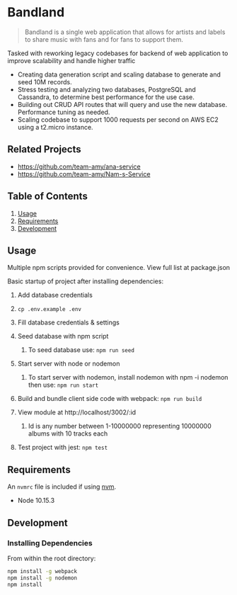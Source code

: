 # Bandland

> Bandland is a single web application that allows for artists and labels to share music with fans and for fans to support them.

Tasked with reworking legacy codebases for backend of web application to improve scalability and handle higher traffic

  - Creating data generation script and scaling database to generate and seed 10M records.
  - Stress testing and analyzing two databases, PostgreSQL and Cassandra, to determine best performance for the use case.
  - Building out CRUD API routes that will query and use the new database. Performance tuning as needed.
  - Scaling codebase to support 1000 requests per second on AWS EC2 using a t2.micro instance.


## Related Projects

  - https://github.com/team-amy/ana-service
  - https://github.com/team-amy/Nam-s-Service

## Table of Contents

1. [Usage](#Usage)
1. [Requirements](#requirements)
1. [Development](#development)

## Usage

Multiple npm scripts provided for convenience. View full list at package.json

Basic startup of project after installing dependencies:

1. Add database credentials
  1. `cp .env.example .env`
  1. Fill database credentials & settings

1. Seed database with npm script
   1. To seed database use: `npm run seed`

1. Start server with node or nodemon
   1. To start server with nodemon, install nodemon with npm -i nodemon then use: `npm run start`

1. Build and bundle client side code with webpack:
`npm run build`

1. View module at http://localhost/3002/:id
   1. Id is any number between 1-10000000 representing 10000000 albums with 10 tracks each

1. Test project with jest:
`npm test`

## Requirements

An `nvmrc` file is included if using [nvm](https://github.com/creationix/nvm).

- Node 10.15.3

## Development

### Installing Dependencies

From within the root directory:

```sh
npm install -g webpack
npm install -g nodemon
npm install
```

